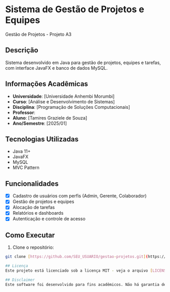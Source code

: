 # Sistema de Gestão de Projetos e Equipes
Gestão de Projetos - Projeto A3

## Descrição
Sistema desenvolvido em Java para gestão de projetos, equipes e tarefas, com interface JavaFX e banco de dados MySQL.

## Informações Acadêmicas
- **Universidade**: [Universidade Anhembi Morumbi]
- **Curso**: [Análise e Desenvolvimento de Sistemas]
- **Disciplina**: [Programação de Soluções Computacionais]
- **Professor**: 
- **Aluno**: [Tamires Graziele de Souza]
- **Ano/Semestre**: [2025/01]

## Tecnologias Utilizadas
- Java 11+
- JavaFX
- MySQL
- MVC Pattern

## Funcionalidades
- [x] Cadastro de usuários com perfis (Admin, Gerente, Colaborador)
- [x] Gestão de projetos e equipes
- [x] Alocação de tarefas
- [x] Relatórios e dashboards
- [x] Autenticação e controle de acesso

## Como Executar
1. Clone o repositório:
```bash
git clone [https://github.com/SEU_USUARIO/gestao-projetos.git](https://github.com/grazielewest/gestaodeprojetosA3/)

## Licença
Este projeto está licenciado sob a licença MIT - veja o arquivo [LICENSE](LICENSE) para detalhes.

## Disclaimer
Este software foi desenvolvido para fins acadêmicos. Não há garantia de funcionamento em ambientes de produção.
